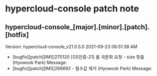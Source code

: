 # hypercloud-console patch note
## hypercloud-console_[major].[minor].[patch].[hotfix]
Version: hypercloud-console_v21.0.5.0
2021-09-23  06:51:38 AM
- [bugfix][patch][IMS]270120 [GS인증-21] 롤 국문화 요청 - size 맞춤 (Hyowook Park) 
    Message: 
- [bugfix][patch][IMS]268692 - 필수값 제거 (Hyowook Park) 
    Message: 